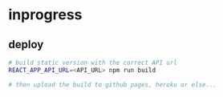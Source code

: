 # inprogress

## deploy

```bash
# build static version with the correct API url
REACT_APP_API_URL=<API_URL> npm run build

# then upload the build to github pages, heroku or else...
```
